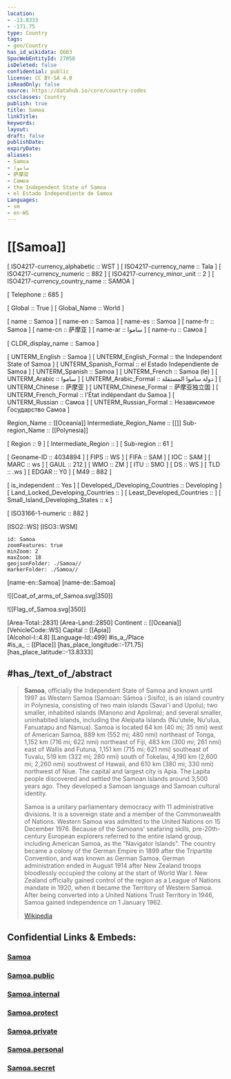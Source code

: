 ```yaml
---
location:
- -13.8333
- -171.75
type: Country
tags:
- geo/Country
has_id_wikidata: Q683 
SpocWebEntityId: 27058
isDeleted: false
confidential: public
license: CC BY-SA 4.0
isReadOnly: false
source: https://datahub.io/core/country-codes
cssclasses: Country
publish: true
title: Samoa
linkTitle: 
keywords: 
layout: 
draft: false
publishDate: 
expiryDate: 
aliases:
- Samoa
- ساموا
- 萨摩亚
- Самоа
- the Independent State of Samoa
- el Estado Independiente de Samoa
Languages:
- sm
- en-WS
---
```


# [[Samoa]] 

[	ISO4217-currency_alphabetic	 :: WST ] 
[	ISO4217-currency_name	 :: Tala ] 
[	ISO4217-currency_numeric	 :: 882 ] 
[	ISO4217-currency_minor_unit	 :: 2 ] 
[	ISO4217-currency_country_name	 :: SAMOA ] 

[	Telephone	 :: 685 ] 

[	Global	 :: True ] 
[	Global_Name	 :: World ] 

[	name	 :: Samoa ] 
[	name-en	 :: Samoa ] 
[	name-es	 :: Samoa ] 
[	name-fr	 :: Samoa ] 
[	name-cn	 :: 萨摩亚 ] 
[	name-ar	 :: ساموا ] 
[	name-ru	 :: Самоа ] 

[	CLDR_display_name	 :: Samoa ] 

[	UNTERM_English	 :: Samoa ] 
[	UNTERM_English_Formal	 :: the Independent State of Samoa ] 
[	UNTERM_Spanish_Formal	 :: el Estado Independiente de Samoa ] 
[	UNTERM_Spanish	 :: Samoa ] 
[	UNTERM_French	 :: Samoa (le) ] 
[	UNTERM_Arabic	 :: ساموا ] 
[	UNTERM_Arabic_Formal	 :: دولة ساموا المستقلة ] 
[	UNTERM_Chinese	 :: 萨摩亚 ] 
[	UNTERM_Chinese_Formal	 :: 萨摩亚独立国 ] 
[	UNTERM_French_Formal	 :: l'État indépendant du Samoa ] 
[	UNTERM_Russian	 :: Самоа ] 
[	UNTERM_Russian_Formal	 :: Независимое Государство Самоа ] 

Region_Name ::  [[Oceania]] 
Intermediate_Region_Name ::  [[]] 
Sub-region_Name ::  [[Polynesia]] 

[	Region	 :: 9 ] 
[	Intermediate_Region	 ::  ] 
[	Sub-region	 :: 61 ] 

[	Geoname-ID	 :: 4034894 ] 
[	FIPS	 :: WS ] 
[	FIFA	 :: SAM ] 
[	IOC	 :: SAM ] 
[	MARC	 :: ws ] 
[	GAUL	 :: 212 ] 
[	WMO	 :: ZM ] 
[	ITU	 :: SMO ] 
[	DS	 :: WS ] 
[	TLD	 :: .ws ] 
[	EDGAR	 :: Y0 ] 
[	M49	 :: 882 ] 

[	is_independent	 :: Yes ] 
[	Developed_/Developing_Countries	 :: Developing ] 
[	Land_Locked_Developing_Countries	 ::  ] 
[	Least_Developed_Countries	 ::  ] 
[	Small_Island_Developing_States	 :: x ] 

[	ISO3166-1-numeric	 :: 882 ] 



[ISO2::WS] 
[ISO3::WSM] 
```leaflet
id: Samoa
zoomFeatures: true 
minZoom: 2 
maxZoom: 18
geojsonFolder: ./Samoa//
markerFolder: ./Samoa//
```

[name-en::Samoa] 
[name-de::Samoa] 

![[Coat_of_arms_of_Samoa.svg|350]] 

![[Flag_of_Samoa.svg|350]] 

[Area-Total::2831] 
[Area-Land::2850] 
Continent :: [[Oceania]]  
[VehicleCode::WS] 
Capital :: [[Apia]]  
[Alcohol-l::4.8] 
[Language-Id::499] 
#is_a_/Place  
#is_a_ :: [[Place]] 
[has_place_longitude::-171.75] 
[has_place_latitude::-13.8333] 


## #has_/text_of_/abstract 

> **Samoa**, officially the Independent State of Samoa and known until 1997 as Western Samoa (Samoan: Sāmoa i Sisifo), is an island country in Polynesia, consisting of two main islands (Savai'i and Upolu); two smaller, inhabited islands (Manono and Apolima); and several smaller, uninhabited islands, including the Aleipata Islands (Nuʻutele, Nuʻulua, Fanuatapu and Namua). Samoa is located 64 km (40 mi; 35 nmi) west of American Samoa, 889 km (552 mi; 480 nmi) northeast of Tonga, 1,152 km (716 mi; 622 nmi) northeast of Fiji, 483 km (300 mi; 261 nmi) east of Wallis and Futuna, 1,151 km (715 mi; 621 nmi) southeast of Tuvalu, 519 km (322 mi; 280 nmi) south of Tokelau, 4,190 km (2,600 mi; 2,260 nmi) southwest of Hawaii, and 610 km (380 mi; 330 nmi) northwest of Niue. The capital and largest city is Apia. The Lapita people discovered and settled the Samoan Islands around 3,500 years ago. They developed a Samoan language and Samoan cultural identity.
>
> Samoa is a unitary parliamentary democracy with 11 administrative divisions. It is a sovereign state and a member of the Commonwealth of Nations. Western Samoa was admitted to the United Nations on 15 December 1976. Because of the Samoans' seafaring skills, pre-20th-century European explorers referred to the entire island group, including American Samoa, as the "Navigator Islands". The country became a colony of the German Empire in 1899 after the Tripartite Convention, and was known as German Samoa. German administration ended in August 1914 after New Zealand troops bloodlessly occupied the colony at the start of World War I. New Zealand officially gained control of the region as a League of Nations mandate in 1920, when it became the Territory of Western Samoa. After being converted into a United Nations Trust Territory in 1946, Samoa gained independence on 1 January 1962.
>
> [Wikipedia](https://en.wikipedia.org/wiki/Samoa)


## Confidential Links & Embeds: 

### [Samoa](/_Standards/Earth/Continent/Oceania/Polynesia/Samoa.md) 

### [Samoa.public](/_public/Earth/Continent/Oceania/Polynesia/Samoa.public.md) 

### [Samoa.internal](/_internal/Earth/Continent/Oceania/Polynesia/Samoa.internal.md) 

### [Samoa.protect](/_protect/Earth/Continent/Oceania/Polynesia/Samoa.protect.md) 

### [Samoa.private](/_private/Earth/Continent/Oceania/Polynesia/Samoa.private.md) 

### [Samoa.personal](/_personal/Earth/Continent/Oceania/Polynesia/Samoa.personal.md) 

### [Samoa.secret](/_secret/Earth/Continent/Oceania/Polynesia/Samoa.secret.md)

